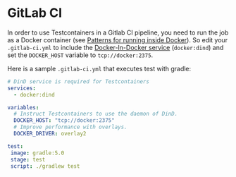 # GitLab CI

In order to use Testcontainers in a Gitlab CI pipeline, you need to run the job as a Docker container (see [Patterns for running inside Docker](dind_patterns.md)).
So edit your `.gitlab-ci.yml` to include the [Docker-In-Docker service](https://docs.gitlab.com/ee/ci/docker/using_docker_build.html#use-docker-in-docker-executor) (`docker:dind`) and set the `DOCKER_HOST` variable to `tcp://docker:2375`.

Here is a sample `.gitlab-ci.yml` that executes test with gradle:

```yml
# DinD service is required for Testcontainers
services:
  - docker:dind

variables:
  # Instruct Testcontainers to use the daemon of DinD.
  DOCKER_HOST: "tcp://docker:2375"
  # Improve performance with overlays.
  DOCKER_DRIVER: overlay2

test:
 image: gradle:5.0
 stage: test
 script: ./gradlew test
```
